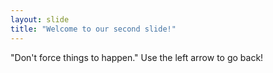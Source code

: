 ```yaml
---
layout: slide
title: "Welcome to our second slide!"
---
```

"Don't force things to happen."
Use the left arrow to go back!
